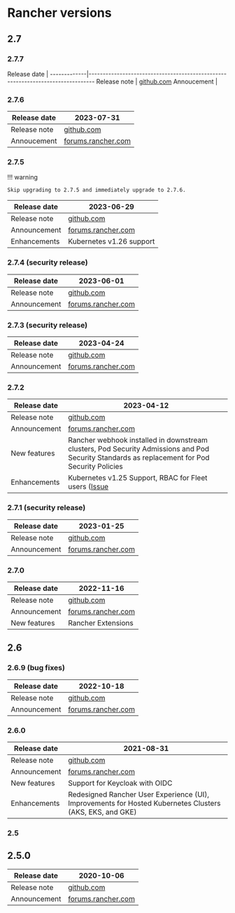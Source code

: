 # Rancher versions

## 2.7

### 2.7.7

Release date |
-------------|--------------------------------------------------------------------------------
Release note | [github.com](https://github.com/rancher/rancher/releases/tag/v2.7.7)
Annoucement  |

### 2.7.6

Release date | 2023-07-31
-------------|--------------------------------------------------------------------------------
Release note | [github.com](https://github.com/rancher/rancher/releases/tag/v2.7.6)
Annoucement  | [forums.rancher.com](https://forums.rancher.com/t/rancher-release-v2-7-6/41410)

### 2.7.5

!!! warning

    Skip upgrading to 2.7.5 and immediately upgrade to 2.7.6.

Release date | 2023-06-29
-------------|--------------------------------------------------------------------------------
Release note | [github.com](https://github.com/rancher/rancher/releases/tag/v2.7.5)
Announcement | [forums.rancher.com](https://forums.rancher.com/t/rancher-release-v2-7-5/40993)
Enhancements | Kubernetes v1.26 support

### 2.7.4 (security release)

Release date | 2023-06-01
-------------|--------------------------------------------------------------------------------
Release note | [github.com](https://github.com/rancher/rancher/releases/tag/v2.7.4)
Announcement | [forums.rancher.com](https://forums.rancher.com/t/rancher-release-v2-7-4/40836)

### 2.7.3 (security release)

Release date | 2023-04-24
-------------|--------------------------------------------------------------------------------
Release note | [github.com](https://github.com/rancher/rancher/releases/tag/v2.7.3)
Announcement | [forums.rancher.com](https://forums.rancher.com/t/rancher-release-v2-7-3/40521)

### 2.7.2

Release date | 2023-04-12
-------------|----------------------------------------------------------------------------------------------------------------------------------------------
Release note | [github.com](https://github.com/rancher/rancher/releases/tag/v2.7.2)
Announcement | [forums.rancher.com](https://forums.rancher.com/t/rancher-release-v2-7-2/40445)
New features | Rancher webhook installed in downstream clusters, Pod Security Admissions and Pod Security Standards as replacement for Pod Security Policies
Enhancements | Kubernetes v1.25 Support, RBAC for Fleet users ([Issue](https://github.com/rancher/dashboard/issues/7315)

### 2.7.1 (security release)

Release date | 2023-01-25
-------------|--------------------------------------------------------------------------------
Release note | [github.com](https://github.com/rancher/rancher/releases/tag/v2.7.1)
Announcement | [forums.rancher.com](https://forums.rancher.com/t/rancher-release-v2-7-1/39886)

### 2.7.0

Release date | 2022-11-16
-------------|--------------------------------------------------------------------------------
Release note | [github.com](https://github.com/rancher/rancher/releases/tag/v2.7.0)
Announcement | [forums.rancher.com](https://forums.rancher.com/t/rancher-release-v2-7-0/39478)
New features | Rancher Extensions

## 2.6

### 2.6.9 (bug fixes)

Release date | 2022-10-18
-------------|--------------------------------------------------------------------------------
Release note | [github.com](https://github.com/rancher/rancher/releases/tag/v2.6.9)
Announcement | [forums.rancher.com](https://forums.rancher.com/t/rancher-release-v2-6-9/39243)

### 2.6.0

Release date | 2021-08-31
-------------|---------------------------------------------------------------------------------------------------------
Release note | [github.com](https://github.com/rancher/rancher/releases/tag/v2.6.0)
Announcement | [forums.rancher.com](https://forums.rancher.com/t/rancher-release-v2-6-0/21048)
New features | Support for Keycloak with OIDC
Enhancements | Redesigned Rancher User Experience (UI), Improvements for Hosted Kubernetes Clusters (AKS, EKS, and GKE)

### 2.5

## 2.5.0

Release date | 2020-10-06
-------------|--------------------------------------------------------------------------------
Release note | [github.com](https://github.com/rancher/rancher/releases/tag/v2.5.0)
Announcement | [forums.rancher.com](https://forums.rancher.com/t/rancher-release-v2-5-0/18510)
